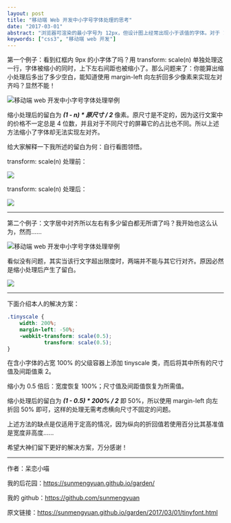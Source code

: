 ```yaml
---
layout: post
title: "移动端 Web 开发中小字号字体处理的思考"
date: "2017-03-01"
abstract: "浏览器可渲染的最小字号为 12px，但设计图上经常出现小于该值的字体。对于 11px 我往往就按 12px 处理了，可 9px 这样的超小字号处理成 12px 绝对太不地道啊。大家可能都知道通过 transform: scale(n) 能达到缩小字体的效果，但你没有发现并非十分好用？"
keywords: ["css3", "移动端 web 开发"]
---
```


第一个例子：看到红框内 9px 的小字体了吗？用 transform: scale(n) 单独处理这一行，字体被缩小的同时，上下左右间距也被缩小了。那么问题来了：你能算出缩小处理后多出了多少空白，能知道使用 margin-left 向左折回多少像素来实现左对齐吗？显然不能！

![移动端 web 开发中小字号字体处理举例](http://om4r1gige.bkt.clouddn.com/example-tinyfont-1.png)

缩小处理后的留白为 ___(1 - n) * 原尺寸 / 2___ 像素。原尺寸是不定的，因为这行文案中的价格不一定总是 4 位数，并且对于不同尺寸的屏幕它的占比也不同。所以上述方法缩小了字体却无法实现左对齐。

给大家解释一下我所述的留白为何：自行看图领悟。

transform: scale(n) 处理前：

![](http://om4r1gige.bkt.clouddn.com/tinyfont-space-before.png)

transform: scale(n) 处理后：

![](http://om4r1gige.bkt.clouddn.com/tinyfont-space-after.png)

*****

第二个例子：文字居中对齐所以左右有多少留白都无所谓了吗？我开始也这么认为，然而......

![移动端 web 开发中小字号字体处理举例](http://om4r1gige.bkt.clouddn.com/example-tinyfont-2.png)

看似没有问题，其实当该行文字超出限度时，两端并不能与其它行对齐。原因必然是缩小处理后产生了留白。

![](http://om4r1gige.bkt.clouddn.com/tinyfont-center-space.png)

*****

下面介绍本人的解决方案：

```css
.tinyscale {
    width: 200%;
    margin-left: -50%;
    -webkit-transform: scale(0.5);
            transform: scale(0.5);
}
```

在含小字体的占宽 100% 的父级容器上添加 tinyscale 类，而后将其中所有的尺寸值及间距值乘 2。

缩小为 0.5 倍后：宽度恢复 100%；尺寸值及间距值恢复为所需值。

缩小处理后的留白为 ___(1 - 0.5) * 200% / 2___ 即 50%，所以使用 margin-left 向左折回 50% 即可，这样的处理无需考虑横向尺寸不固定的问题。

上述方法的缺点是仅适用于定高的情况，因为纵向的折回值若使用百分比其基准值是宽度非高度......

希望大神们留下更好的解决方案，万分感谢！

*****

作者：呆恋小喵

我的后花园：<https://sunmengyuan.github.io/garden/>

我的 github：<https://github.com/sunmengyuan>

原文链接：<https://sunmengyuan.github.io/garden/2017/03/01/tinyfont.html>
